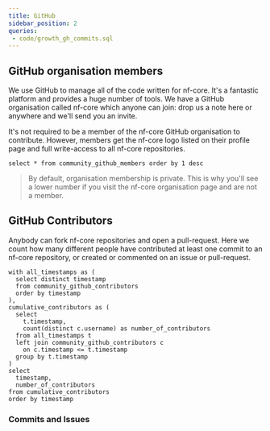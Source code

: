 ```yaml
---
title: GitHub
sidebar_position: 2
queries:
 - code/growth_gh_commits.sql
---
```


## GitHub organisation members

We use GitHub to manage all of the code written for nf-core. It's a fantastic platform and provides a huge number of tools. We have a GitHub organisation called nf-core which anyone can join: drop us a note here or anywhere and we'll send you an invite.

It's not required to be a member of the nf-core GitHub organisation to contribute. However, members get the nf-core logo listed on their profile page and full write-access to all nf-core repositories.

```github_members
select * from community_github_members order by 1 desc
```

<AreaChart 
    data={github_members} 
    x=timestamp
    y=total_github_members
/>

> By default, organisation membership is private. This is why you'll see a lower number if you visit the nf-core organisation page and are not a member.

## GitHub Contributors

Anybody can fork nf-core repositories and open a pull-request. Here we count how many different people have contributed at least one commit to an nf-core repository, or created or commented on an issue or pull-request.

```contributors_over_time
with all_timestamps as (
  select distinct timestamp
  from community_github_contributors
  order by timestamp
),
cumulative_contributors as (
  select 
    t.timestamp,
    count(distinct c.username) as number_of_contributors
  from all_timestamps t
  left join community_github_contributors c 
    on c.timestamp <= t.timestamp
  group by t.timestamp
)
select 
  timestamp,
  number_of_contributors
from cumulative_contributors
order by timestamp
```

<AreaChart
    data={contributors_over_time}
    x=timestamp
    y=number_of_contributors
/>


### Commits and Issues

<!-- commits, commits and issues, issues area chart -->


<AreaChart
    data={code_growth_gh_commits}
    x=month
    y=num_commits
/>

